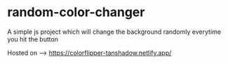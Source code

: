 # random-color-changer
A simple js project which will change the background randomly everytime you hit the button

Hosted on --> https://colorflipper-tanshadow.netlify.app/
